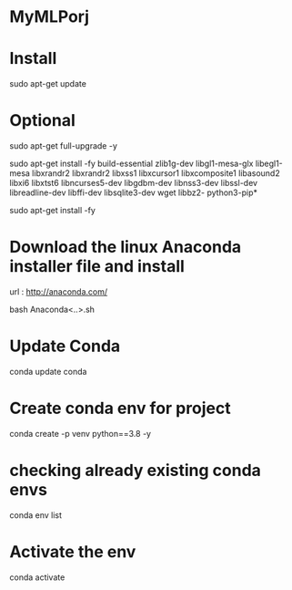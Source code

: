 # MyMLPorj

# Install
sudo apt-get update

# Optional

sudo apt-get full-upgrade -y

sudo apt-get install -fy build-essential zlib1g-dev libgl1-mesa-glx libegl1-mesa libxrandr2 libxrandr2 libxss1 libxcursor1 libxcomposite1 libasound2 libxi6 libxtst6 libncurses5-dev libgdbm-dev libnss3-dev libssl-dev libreadline-dev libffi-dev libsqlite3-dev wget libbz2- python3-pip*

sudo apt-get install -fy 


# Download the linux Anaconda installer file and install

url : http://anaconda.com/

bash Anaconda<..>.sh

# Update Conda

conda update conda

# Create conda env for project

conda create -p venv python==3.8 -y

# checking already existing conda envs

conda env list

# Activate the env

conda activate <the specific env>
